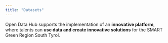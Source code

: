 ```yaml
---
title: "Datasets"
---
```


Open Data Hub supports the implementation of an **innovative platform**, where talents can **use data and create innovative solutions** for the SMART Green Region South Tyrol.
